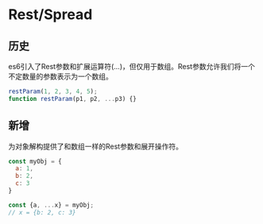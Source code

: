 # Rest/Spread

## 历史
es6引入了Rest参数和扩展运算符(...)，但仅用于数组。Rest参数允许我们将一个不定数量的参数表示为一个数组。
```js
restParam(1, 2, 3, 4, 5);
function restParam(p1, p2, ...p3) {}
```

## 新增
为对象解构提供了和数组一样的Rest参数和展开操作符。
```js
const myObj = {
  a: 1,
  b: 2,
  c: 3
}

const {a, ...x} = myObj;
// x = {b: 2, c: 3}
```